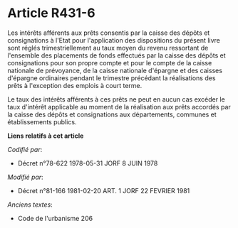 # Article R431-6

Les intérêts afférents aux prêts consentis par la caisse des dépôts et consignations à l'Etat pour l'application des
dispositions du présent livre sont réglés trimestriellement au taux moyen du revenu ressortant de l'ensemble des placements
de fonds effectués par la caisse des dépôts et consignations pour son propre compte et pour le compte de la caisse nationale
de prévoyance, de la caisse nationale d'épargne et des caisses d'épargne ordinaires pendant le trimestre précédant la
réalisations des prêts à l'exception des emplois à court terme.

Le taux des intérêts afférents à ces prêts ne peut en aucun cas excéder le taux d'intérêt applicable au moment de la
réalisation aux prêts accordés par la caisse des dépôts et consignations aux départements, communes et établissements
publics.

**Liens relatifs à cet article**

_Codifié par_:

  - Décret n°78-622 1978-05-31 JORF 8 JUIN 1978

_Modifié par_:

  - Décret n°81-166 1981-02-20 ART. 1 JORF 22 FEVRIER 1981

_Anciens textes_:

  - Code de l'urbanisme 206
